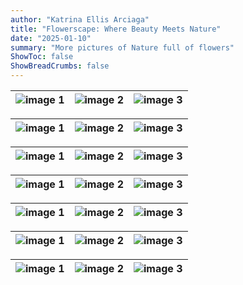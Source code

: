 ```yaml
---
author: "Katrina Ellis Arciaga"
title: "Flowerscape: Where Beauty Meets Nature"
date: "2025-01-10"
summary: "More pictures of Nature full of flowers"
ShowToc: false
ShowBreadCrumbs: false
---
```


| ![image 1](/images/L.jpg) | ![image 2](/images/L1.jpg) | ![image 3](/images/L2.jpg) |
|--------------------------------|--------------------------------|--------------------------------|

| ![image 1](/images/Q.jpg) | ![image 2](/images/Q1.jpg) | ![image 3](/images/Q2.jpg) |
|--------------------------------|--------------------------------|--------------------------------|

| ![image 1](/images/S.jpg) | ![image 2](/images/S1.jpg) | ![image 3](/images/S2.jpg) |
|--------------------------------|--------------------------------|--------------------------------|

| ![image 1](/images/M2.jpg) | ![image 2](/images/M.jpg) | ![image 3](/images/M1.jpg) |
|--------------------------------|--------------------------------|--------------------------------|

| ![image 1](/images/T.jpg) | ![image 2](/images/T1.jpg) | ![image 3](/images/T2.jpg) |
|--------------------------------|--------------------------------|--------------------------------|

| ![image 1](/images/A.jpg) | ![image 2](/images/A1.jpg) | ![image 3](/images/A2.jpg) |
|--------------------------------|--------------------------------|--------------------------------|

| ![image 1](/images/Z1.jpg) | ![image 2](/images/Z2.jpg) | ![image 3](/images/Z.jpg) |
|--------------------------------|--------------------------------|--------------------------------|








